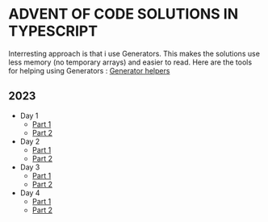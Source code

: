 # ADVENT OF CODE SOLUTIONS IN TYPESCRIPT

Interresting approach is that i use Generators. This makes the solutions use less memory (no temporary arrays) and easier to read.
Here are the tools for helping using Generators : [Generator helpers](utils)

## 2023

- Day 1
  - [Part 1](2023/01/part1.test.ts)
  - [Part 2](2023/01/part2.test.ts)
- Day 2
  - [Part 1](2023/02/part1.test.ts)
  - [Part 2](2023/02/part2.test.ts)
- Day 3
  - [Part 1](2023/03/part1.test.ts)
  - [Part 2](2023/03/part2.test.ts)
- Day 4
  - [Part 1](2023/04/part1.test.ts)
  - [Part 2](2023/04/part2.test.ts)
